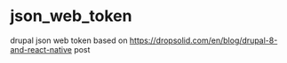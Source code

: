 # json_web_token
drupal json web token based on https://dropsolid.com/en/blog/drupal-8-and-react-native post
